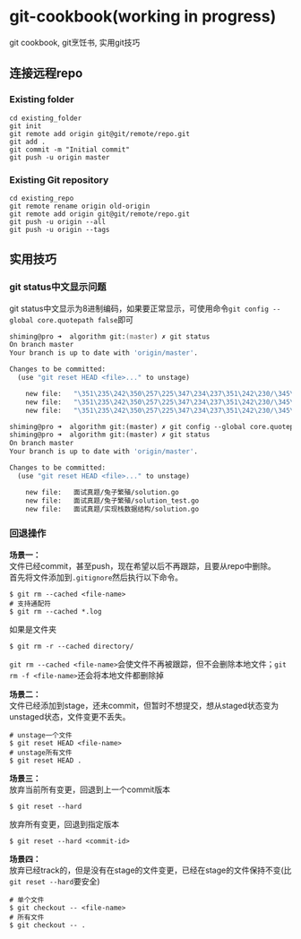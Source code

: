 # git-cookbook(working in progress)
git cookbook, git烹饪书, 实用git技巧
## 连接远程repo
### Existing folder
```
cd existing_folder
git init
git remote add origin git@git/remote/repo.git
git add .
git commit -m "Initial commit"
git push -u origin master
```

### Existing Git repository
```
cd existing_repo
git remote rename origin old-origin
git remote add origin git@git/remote/repo.git
git push -u origin --all
git push -u origin --tags
```

## 实用技巧
### git status中文显示问题
git status中文显示为8进制编码，如果要正常显示，可使用命令`git config --global core.quotepath false`即可  
``` zsh
shiming@pro ➜  algorithm git:(master) ✗ git status
On branch master
Your branch is up to date with 'origin/master'.

Changes to be committed:
  (use "git reset HEAD <file>..." to unstage)

	new file:   "\351\235\242\350\257\225\347\234\237\351\242\230/\345\205\224\345\255\220\347\271\201\346\256\226/solution.go"
	new file:   "\351\235\242\350\257\225\347\234\237\351\242\230/\345\205\224\345\255\220\347\271\201\346\256\226/solution_test.go"
	new file:   "\351\235\242\350\257\225\347\234\237\351\242\230/\345\256\236\347\216\260\346\240\210\346\225\260\346\215\256\347\273\223\346\236\204/solution.go"

shiming@pro ➜  algorithm git:(master) ✗ git config --global core.quotepath false
shiming@pro ➜  algorithm git:(master) ✗ git status
On branch master
Your branch is up to date with 'origin/master'.

Changes to be committed:
  (use "git reset HEAD <file>..." to unstage)

	new file:   面试真题/兔子繁殖/solution.go
	new file:   面试真题/兔子繁殖/solution_test.go
	new file:   面试真题/实现栈数据结构/solution.go
```

### 回退操作
**场景一：**    
文件已经commit，甚至push，现在希望以后不再跟踪，且要从repo中删除。   
首先将文件添加到`.gitignore`然后执行以下命令。  
```
$ git rm --cached <file-name>
# 支持通配符
$ git rm --cached *.log
```

如果是文件夹  
```
$ git rm -r --cached directory/
```

`git rm --cached <file-name>`会使文件不再被跟踪，但不会删除本地文件；`git rm -f <file-name>`还会将本地文件都删除掉  

**场景二：**  
文件已经添加到stage，还未commit，但暂时不想提交，想从staged状态变为unstaged状态，文件变更不丢失。  
```
# unstage一个文件
$ git reset HEAD <file-name>
# unstage所有文件
$ git reset HEAD .
```

**场景三：**  
放弃当前所有变更，回退到上一个commit版本  
```
$ git reset --hard
```

放弃所有变更，回退到指定版本
```
$ git reset --hard <commit-id>
```

**场景四：**  
放弃已经track的，但是没有在stage的文件变更，已经在stage的文件保持不变(比`git reset --hard`要安全)   
```
# 单个文件
$ git checkout -- <file-name>
# 所有文件
$ git checkout -- .
```

